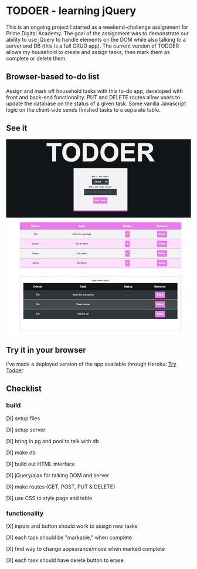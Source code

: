 # TODOER - learning jQuery

This is an ongoing project I started as a weekend-challenge assignment for Prime Digital Academy.
The goal of the assignment was to demonstrate our ability to use jQuery to handle elements on the DOM while also talking to a server and DB (this is a full CRUD app).
The current version of TODOER allows my household to create and assign tasks, then mark them as complete or delete them.

## Browser-based to-do list

Assign and mark off household tasks with this to-do app, developed with front and back-end functionality. PUT and DELETE routes allow users to update the database on the status of a given task. Some vanilla Javascript logic on the client-side sends finished tasks to a separate table.

## See it
![todoer]( todoerscreengrab.png )

## Try it in your browser

I've made a deployed version of the app available through Heroku: [Try Todoer](https://secret-caverns-04025.herokuapp.com/)

## Checklist
### build

[X] setup files

[X] setup server

[X] bring in pg and pool to talk with db

[X] make db

[X] build out HTML interface

[X] jQuery/ajax for talking DOM and server

[X] make routes (GET, POST, PUT & DELETE)

[X] use CSS to style page and table

### functionality

[X] inputs and button should work to assign new tasks

[X] each task should be "markable," when complete

[X] find way to change appearance/move when marked complete

[X] each task should have delete button to erase 
